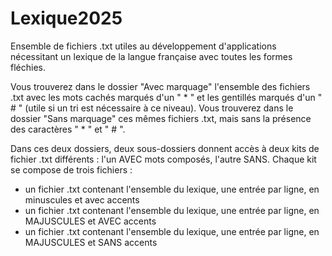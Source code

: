 # Lexique2025
Ensemble de fichiers .txt utiles au développement d'applications nécessitant un lexique de la langue française avec toutes les formes fléchies.

Vous trouverez dans le dossier "Avec marquage" l'ensemble des fichiers .txt avec les mots cachés marqués d'un " * " et les gentillés marqués d'un " # " (utile si un tri est nécessaire à ce niveau). 
Vous trouverez dans le dossier "Sans marquage" ces mêmes fichiers .txt, mais sans la présence des caractères " * " et " # ".

Dans ces deux dossiers, deux sous-dossiers donnent accès à deux kits de fichier .txt différents : l'un AVEC mots composés, l'autre SANS.
Chaque kit se compose de trois fichiers :
- un fichier .txt contenant l'ensemble du lexique, une entrée par ligne, en minuscules et avec accents
- un fichier .txt contenant l'ensemble du lexique, une entrée par ligne, en MAJUSCULES et AVEC accents
- un fichier .txt contenant l'ensemble du lexique, une entrée par ligne, en MAJUSCULES et SANS accents
